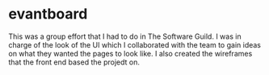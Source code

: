 # evantboard
This was a group effort that I had to do in The Software Guild. I was in charge of the look of the UI which I collaborated with the team to gain ideas on what they wanted the pages to look like. I also created the wireframes that the front end based the projedt on.
